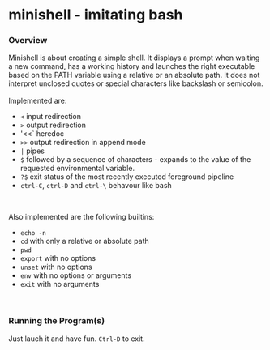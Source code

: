 # minishell - imitating bash

### Overview
Minishell is about creating a simple shell. It displays a prompt when waiting a new command, has a working history and launches the right executable based on the PATH variable using a relative or an absolute path.
It does not interpret unclosed quotes or special characters like backslash or semicolon.\
<br>
Implemented are:
- `<` input redirection
- `>` output redirection
- '<<` heredoc
- `>>` output redirection in append mode
- `|` pipes
- `$` followed by a sequence of characters - expands to the value of the requested environmental variable.
- `?$` exit status of the most recently executed foreground pipeline
- `ctrl-C`, `ctrl-D` and `ctrl-\` behavour like bash  
<br>

Also implemented are the following builtins:
- `echo -n`
- `cd` with only a relative or absolute path
- `pwd`
- `export` with no options
- `unset` with no options
- `env` with no options or arguments
- `exit` with no arguments
<br>

### Running the Program(s)
Just lauch it and have fun. `Ctrl-D` to exit.
